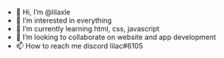 - 👋 Hi, I’m @lilaxle
- 👀 I’m interested in everything
- 🌱 I’m currently learning html, css, javascript
- 💞️ I’m looking to collaborate on website and app development
- 📫 How to reach me discord lilac#6105

<!---
lilaxle/lilaxle is a ✨ special ✨ repository because its `README.md` (this file) appears on your GitHub profile.
You can click the Preview link to take a look at your changes.
--->
